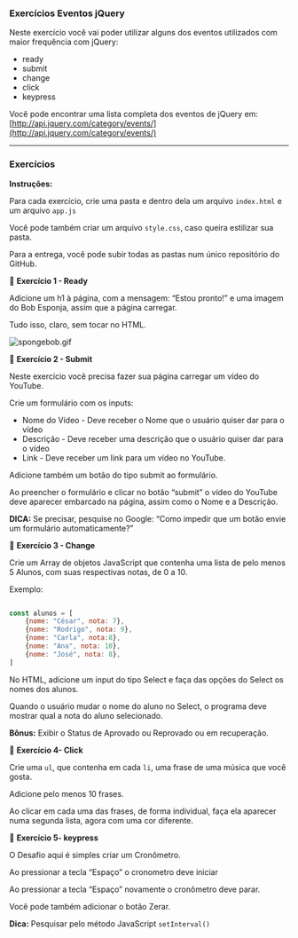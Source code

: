 ### Exercícios Eventos jQuery

Neste exercício você vai poder utilizar alguns dos eventos utilizados com maior frequência com jQuery:

- ready
- submit
- change
- click
- keypress

Você pode encontrar uma lista completa dos eventos de jQuery em: [http://api.jquery.com/category/events/](http://api.jquery.com/category/events/)

---

### Exercícios

**Instruções:**

Para cada exercício, crie uma pasta e dentro dela um arquivo `index.html` e um arquivo `app.js` 

Você pode também criar um arquivo `style.css`, caso queira estilizar sua pasta.

Para a entrega, você pode subir todas as pastas num único repositório do GitHub.

🔵 **Exercício 1 - Ready**

Adicione um h1 à página, com a mensagem: “Estou pronto!” e uma imagem do Bob Esponja, assim que a página carregar.

Tudo isso, claro, sem tocar no HTML.

![spongebob.gif](https://pa1.narvii.com/7206/34e4c594210d6b9f7792232d059d3eb687449339r1-260-200_hq.gif)

🔵 **Exercício 2 - Submit**

Neste exercício você precisa fazer sua página carregar um vídeo do YouTube.

Crie um formulário com os inputs:

- Nome do Vídeo - Deve receber o Nome que o usuário quiser dar para o vídeo
- Descrição - Deve receber uma descrição que o usuário quiser dar para o vídeo
- Link - Deve receber um link para um vídeo no YouTube.

Adicione também um botão do tipo submit ao formulário.

Ao preencher o formulário e clicar no botão “submit” o vídeo do YouTube deve aparecer embarcado na página, assim como o Nome e a Descrição.

**DICA:** Se precisar, pesquise no Google: “Como impedir que um botão envie um formulário automaticamente?”

🔵 **Exercício 3 - Change**

Crie um Array de objetos JavaScript que contenha uma lista de pelo menos 5 Alunos, com suas respectivas notas, de 0 a 10.

Exemplo:

```jsx

const alunos = [
	{nome: "César", nota: 7},
	{nome: "Rodrigo", nota: 9},
	{nome: "Carla", nota:8},
	{nome: "Ana", nota: 10},
	{nome: "José", nota: 8},
]
```

No HTML, adicione um input do tipo Select e faça das opções do Select os nomes dos alunos.

Quando o usuário mudar o nome do aluno no Select, o programa deve mostrar qual a nota do aluno selecionado.

**Bônus:** Exibir o Status de Aprovado ou Reprovado ou em recuperação.

🔵 **Exercício 4- Click**

Crie uma `ul`, que contenha em cada `li`, uma frase de uma música que você gosta.

Adicione pelo menos 10 frases.

Ao clicar em cada uma das frases, de forma individual, faça ela aparecer numa segunda lista, agora com uma cor diferente.

🔵 **Exercício 5- keypress**

O Desafio aqui é simples criar um Cronômetro.

Ao pressionar a tecla “Espaço” o cronometro deve iniciar

Ao pressionar a tecla “Espaço” novamente o cronômetro deve parar.

Você pode também adicionar o botão Zerar.

**Dica:** Pesquisar pelo método JavaScript `setInterval()`
